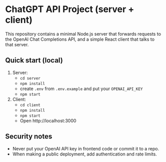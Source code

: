 # ChatGPT API Project (server + client)

This repository contains a minimal Node.js server that forwards requests to the OpenAI Chat Completions API, and a simple React client that talks to that server.

## Quick start (local)

1. Server:
   - `cd server`
   - `npm install`
   - create `.env` from `.env.example` and put your `OPENAI_API_KEY`
   - `npm start`
2. Client:
   - `cd client`
   - `npm install`
   - `npm start`
   - Open http://localhost:3000

## Security notes
- Never put your OpenAI API key in frontend code or commit it to a repo.
- When making a public deployment, add authentication and rate limits.
